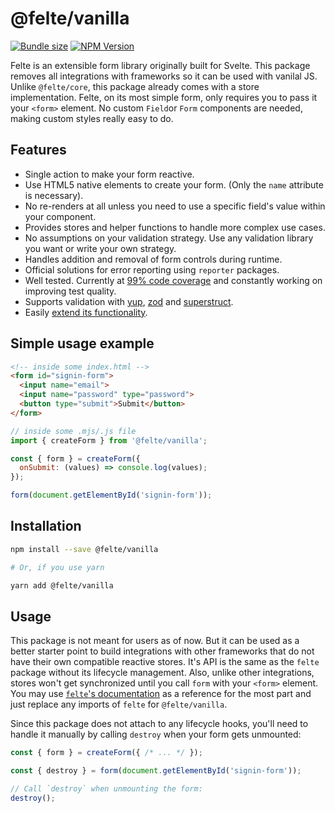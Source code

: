 # @felte/vanilla

[![Bundle size](https://img.shields.io/bundlephobia/min/@felte/vanilla)](https://bundlephobia.com/result?p=@felte/vanilla)
[![NPM Version](https://img.shields.io/npm/v/@felte/vanilla)](https://www.npmjs.com/package/@felte/vanilla)

Felte is an extensible form library originally built for Svelte. This package removes all integrations with frameworks so it can be used with vanilal JS. Unlike `@felte/core`, this package already comes with a store implementation. Felte, on its most simple form, only requires you to pass it your `<form>` element. No custom `Field`or `Form` components are needed, making custom styles really easy to do.

## Features

- Single action to make your form reactive.
- Use HTML5 native elements to create your form. (Only the `name` attribute is necessary).
- No re-renders at all unless you need to use a specific field's value within your component.
- Provides stores and helper functions to handle more complex use cases.
- No assumptions on your validation strategy. Use any validation library you want or write your own strategy.
- Handles addition and removal of form controls during runtime.
- Official solutions for error reporting using `reporter` packages.
- Well tested. Currently at [99% code coverage](https://app.codecov.io/gh/pablo-abc/felte) and constantly working on improving test quality.
- Supports validation with [yup](./packages/validator-yup/README.md), [zod](./packages/validator-zod/README.md) and [superstruct](./packages/validator-superstruct/README.md).
- Easily [extend its functionality](https://felte.dev/docs/svelte/extending-felte).

## Simple usage example

```html
<!-- inside some index.html -->
<form id="signin-form">
  <input name="email">
  <input name="password" type="password">
  <button type="submit">Submit</button>
</form>
```

```javascript
// inside some .mjs/.js file
import { createForm } from '@felte/vanilla';

const { form } = createForm({
  onSubmit: (values) => console.log(values);
});

form(document.getElementById('signin-form'));
```

## Installation

```sh
npm install --save @felte/vanilla

# Or, if you use yarn

yarn add @felte/vanilla
```

## Usage

This package is not meant for users as of now. But it can be used as a better starter point to build integrations with other frameworks that do not have their own compatible reactive stores. It's API is the same as the `felte` package without its lifecycle management. Also, unlike other integrations, stores won't get synchronized until you call `form` with your `<form>` element. You may use [`felte`'s documentation](https://felte.dev/docs/svelte/getting-started) as a reference for the most part and just replace any imports of `felte` for `@felte/vanilla`.

Since this package does not attach to any lifecycle hooks, you'll need to handle it manually by calling `destroy` when your form gets unmounted:

```javascript
const { form } = createForm({ /* ... */ });

const { destroy } = form(document.getElementById('signin-form'));

// Call `destroy` when unmounting the form:
destroy();
```
